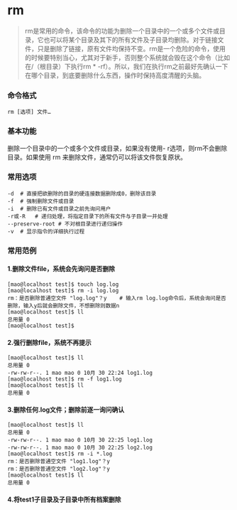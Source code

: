 rm
===

> rm是常用的命令，该命令的功能为删除一个目录中的一个或多个文件或目录，它也可以将某个目录及其下的所有文件及子目录均删除。对于链接文件，只是删除了链接，原有文件均保持不变。rm是一个危险的命令，使用的时候要特别当心，尤其对于新手，否则整个系统就会毁在这个命令（比如在/（根目录）下执行rm * -rf）。所以，我们在执行rm之前最好先确认一下在哪个目录，到底要删除什么东西，操作时保持高度清醒的头脑。

### 命令格式

```shell
rm [选项] 文件…
```

### 基本功能

删除一个目录中的一个或多个文件或目录，如果没有使用- r选项，则rm不会删除目录。如果使用 rm 来删除文件，通常仍可以将该文件恢复原状。

### 常用选项

```shell
-d	# 直接把欲删除的目录的硬连接数据删除成0，删除该目录
-f	# 强制删除文件或目录
-i	# 删除已有文件或目录之前先询问用户
-r或-R	# 递归处理，将指定目录下的所有文件与子目录一并处理
--preserve-root	# 不对根目录进行递归操作
-v	# 显示指令的详细执行过程
```

### 常用范例

#### 1.删除文件file，系统会先询问是否删除

```shell
[mao@localhost test]$ touch log.log
[mao@localhost test]$ rm -i log.log 
rm：是否删除普通空文件 "log.log"？y	# 输入rm log.log命令后，系统会询问是否删除，输入y后就会删除文件，不想删除则数据n
[mao@localhost test]$ ll
总用量 0
[mao@localhost test]$
```

#### 2.强行删除file，系统不再提示

```shell
[mao@localhost test]$ ll
总用量 0
-rw-rw-r--. 1 mao mao 0 10月 30 22:24 log1.log
[mao@localhost test]$ rm -f log1.log 
[mao@localhost test]$ ll
总用量 0
```

#### 3.删除任何.log文件；删除前逐一询问确认

```shell
[mao@localhost test]$ ll
总用量 0
-rw-rw-r--. 1 mao mao 0 10月 30 22:25 log1.log
-rw-rw-r--. 1 mao mao 0 10月 30 22:25 log2.log
[mao@localhost test]$ rm -i *.log
rm：是否删除普通空文件 "log1.log"？y
rm：是否删除普通空文件 "log2.log"？y
[mao@localhost test]$ ll
总用量 0
```

#### 4.将test1子目录及子目录中所有档案删除



